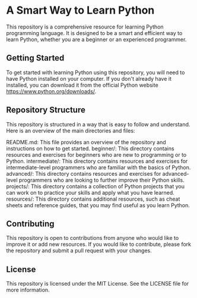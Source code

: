 # A Smart Way to Learn Python
This repository is a comprehensive resource for learning Python programming language. It is designed to be a smart and efficient way to learn Python, whether you are a beginner or an experienced programmer.

## Getting Started
To get started with learning Python using this repository, you will need to have Python installed on your computer. If you don't already have it installed, you can download it from the official Python website https://www.python.org/downloads/.

## Repository Structure
This repository is structured in a way that is easy to follow and understand. Here is an overview of the main directories and files:

README.md: This file provides an overview of the repository and instructions on how to get started.
beginner/: This directory contains resources and exercises for beginners who are new to programming or to Python.
intermediate/: This directory contains resources and exercises for intermediate-level programmers who are familiar with the basics of Python.
advanced/: This directory contains resources and exercises for advanced-level programmers who are looking to further improve their Python skills.
projects/: This directory contains a collection of Python projects that you can work on to practice your skills and apply what you have learned.
resources/: This directory contains additional resources, such as cheat sheets and reference guides, that you may find useful as you learn Python.
## Contributing
This repository is open to contributions from anyone who would like to improve it or add new resources. If you would like to contribute, please fork the repository and submit a pull request with your changes.

## License
This repository is licensed under the MIT License. See the LICENSE file for more information.
